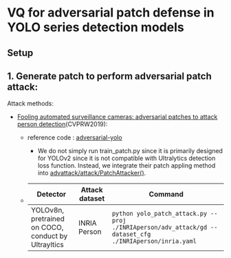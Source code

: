 # VQ for adversarial patch defense in YOLO series detection models

## Setup


## 1. Generate patch to perform adversarial patch attack:
Attack methods:
- [Fooling automated surveillance cameras: adversarial patches to attack person detection](https://openaccess.thecvf.com/content_CVPRW_2019/papers/CV-COPS/Thys_Fooling_Automated_Surveillance_Cameras_Adversarial_Patches_to_Attack_Person_Detection_CVPRW_2019_paper.pdf)(CVPRW2019):
    - reference code : [adversarial-yolo](https://gitlab.com/EAVISE/adversarial-yolo.git)
        - We do not simply run train_patch.py since it is primarily designed for YOLOv2 since it is not compatible with Ultralytics detection loss function. Instead, we integrate their patch appling method into [advattack/attack/PatchAttacker()](./advattack/attack.py#L19).
  
    - |Detector|Attack dataset|Command|
      |-|-|-|
      |YOLOv8n, pretrained on COCO, conduct by Ultrayltics|INRIA Person|```python yolo_patch_attack.py --proj ./INRIAperson/adv_attack/gd --dataset_cfg ./INRIAperson/inria.yaml```|